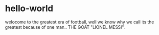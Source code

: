 # hello-world


welocome to the greatest era of football, well we know why we call its the greatest because of one man.. THE GOAT "LIONEL MESSI".
